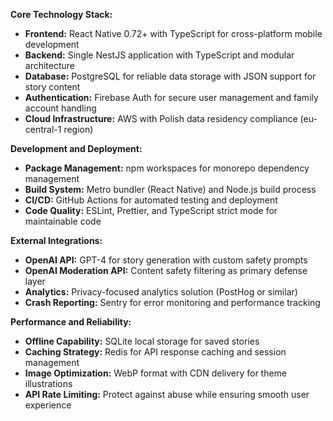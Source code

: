 **Core Technology Stack:**

- **Frontend:** React Native 0.72+ with TypeScript for cross-platform mobile development
- **Backend:** Single NestJS application with TypeScript and modular architecture
- **Database:** PostgreSQL for reliable data storage with JSON support for story content
- **Authentication:** Firebase Auth for secure user management and family account handling
- **Cloud Infrastructure:** AWS with Polish data residency compliance (eu-central-1 region)

**Development and Deployment:**

- **Package Management:** npm workspaces for monorepo dependency management
- **Build System:** Metro bundler (React Native) and Node.js build process
- **CI/CD:** GitHub Actions for automated testing and deployment
- **Code Quality:** ESLint, Prettier, and TypeScript strict mode for maintainable code

**External Integrations:**

- **OpenAI API:** GPT-4 for story generation with custom safety prompts
- **OpenAI Moderation API:** Content safety filtering as primary defense layer
- **Analytics:** Privacy-focused analytics solution (PostHog or similar)
- **Crash Reporting:** Sentry for error monitoring and performance tracking

**Performance and Reliability:**

- **Offline Capability:** SQLite local storage for saved stories
- **Caching Strategy:** Redis for API response caching and session management
- **Image Optimization:** WebP format with CDN delivery for theme illustrations
- **API Rate Limiting:** Protect against abuse while ensuring smooth user experience
